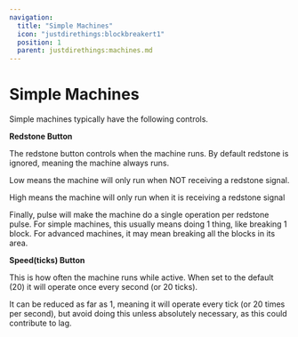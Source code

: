 ```yaml
---
navigation:
  title: "Simple Machines"
  icon: "justdirethings:blockbreakert1"
  position: 1
  parent: justdirethings:machines.md
---
```


# Simple Machines

Simple machines typically have the following controls.

**Redstone Button**

The redstone button controls when the machine runs. By default redstone is ignored, meaning the machine always runs.

Low means the machine will only run when NOT receiving a redstone signal.

High means the machine will only run when it is receiving a redstone signal

Finally, pulse will make the machine do a single operation per redstone pulse. For simple machines, this usually means doing 1 thing, like breaking 1 block. For advanced machines, it may mean breaking all the blocks in its area.

**Speed(ticks) Button**

This is how often the machine runs while active. When set to the default (20) it will operate once every second (or 20 ticks).

It can be reduced as far as 1, meaning it will operate every tick (or 20 times per second), but avoid doing this unless absolutely necessary, as this could contribute to lag.

